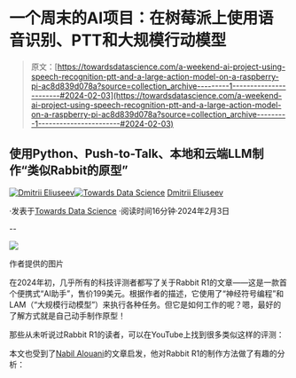 # 一个周末的AI项目：在树莓派上使用语音识别、PTT和大规模行动模型

> 原文：[https://towardsdatascience.com/a-weekend-ai-project-using-speech-recognition-ptt-and-a-large-action-model-on-a-raspberry-pi-ac8d839d078a?source=collection_archive---------1-----------------------#2024-02-03](https://towardsdatascience.com/a-weekend-ai-project-using-speech-recognition-ptt-and-a-large-action-model-on-a-raspberry-pi-ac8d839d078a?source=collection_archive---------1-----------------------#2024-02-03)

## 使用Python、Push-to-Talk、本地和云端LLM制作“类似Rabbit的原型”

[](https://dmitryelj.medium.com/?source=post_page---byline--ac8d839d078a--------------------------------)[![Dmitrii Eliuseev](../Images/7c48f0c016930ead59ddb785eaf3e0e6.png)](https://dmitryelj.medium.com/?source=post_page---byline--ac8d839d078a--------------------------------)[](https://towardsdatascience.com/?source=post_page---byline--ac8d839d078a--------------------------------)[![Towards Data Science](../Images/a6ff2676ffcc0c7aad8aaf1d79379785.png)](https://towardsdatascience.com/?source=post_page---byline--ac8d839d078a--------------------------------) [Dmitrii Eliuseev](https://dmitryelj.medium.com/?source=post_page---byline--ac8d839d078a--------------------------------)

·发表于[Towards Data Science](https://towardsdatascience.com/?source=post_page---byline--ac8d839d078a--------------------------------) ·阅读时间16分钟·2024年2月3日

--

![](../Images/b27570c10fa29135bdb9f2a56c45bed3.png)

作者提供的图片

在2024年初，几乎所有的科技评测者都写了关于Rabbit R1的文章——这是一款首个便携式“AI助手”，售价199美元。根据作者的描述，它使用了“神经符号编程”和LAM（“大规模行动模型”）来执行各种任务。但它是如何工作的呢？嗯，最好的了解方式就是自己动手制作原型！

那些从未听说过Rabbit R1的读者，可以在YouTube上找到很多类似这样的评测：

本文也受到了[Nabil Alouani](https://medium.com/u/7e6956110712?source=post_page---user_mention--ac8d839d078a--------------------------------)的文章启发，他对Rabbit R1的制作方法做了有趣的分析：
